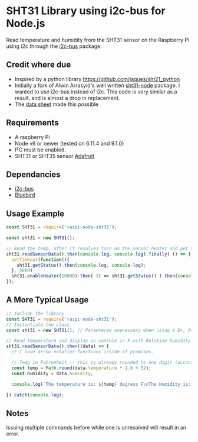 SHT31 Library using i2c-bus for Node.js
=======================================

Read temperature and humidity from the SHT31 sensor on the Raspberry Pi using i2c through the [i2c-bus](https://github.com/fivdi/i2c-bus) package.

## Credit where due
* Inspired by a python library https://github.com/jaques/sht21_python
* Initially a fork of Alwin Arrasyid's well written [sht31-node](https://github.com/alwint3r/sht31-node) package.
  I wanted to use i2c-bus instead of i2c. This code is very similar as a result, and is almost a drop in replacement.
* The [data sheet](http://www.mouser.com/ds/2/682/Sensirion_Humidity_Sensors_SHT3x_Datasheet_digital-1145192.pdf) made this possible

## Requirements
* A raspberry Pi
* Node v6 or newer (tested on 6.11.4 and 9.1.0)
* I²C must be enabled.
* SHT31 or SHT35 sensor [Adafruit](https://www.adafruit.com/product/2857)

## Dependancies
* [i2c-bus](https://github.com/fivdi/i2c-bus)
* [Bluebird](https://github.com/petkaantonov/bluebird/)

## Usage Example
```js
const SHT31 = require('raspi-node-sht31');

const sht31 = new SHT31();

// Read the temp, after it resolves turn on the sensor heater and get the status, then turn off the heater after 10 seconds and show the status.
sht31.readSensorData().then(console.log, console.log).finally( () => {
  setTimeout(function(){
    sht31.getStatus().then(console.log, console.log);
  }, 3000)
  sht31.enableHeater(10000).then( () => sht31.getStatus() ).then(console.log, console.log);
});
```

## A More Typical Usage
```js
// Include the library
const SHT31 = require('raspi-node-sht31');
// Instantiate the class
const sht31 = new SHT31(); // Paramteres unecessary when using a B+, A+, Zero, Zero W, Pi 2, or Pi 3 (basically an orignal Pi uses 0 and must be set: new SHT31(0x44, 0))

// Read temperature and display in console in F with Relative humidity
sht31.readSensorData().then((data) => {
  // I love arrow notation functions inside of promises.

  // Temp in Fahrenheit -- this is already rounded to one digit (accuracy is .2 degress, the other digits have no value) Multiplying it can cause some JS floating point weirdness, we just round it off here.
  const temp = Math.round(data.temperature * 1.8 + 32);
  const humidity = data.humidity;

  console.log(`The temperature is: ${temp} degress F\nThe Humidity is: ${humidity}%`); // Template strings are great.

}).catch(console.log);
```

## Notes
Issuing multiple commands before while one is unresolved will result in an error.
